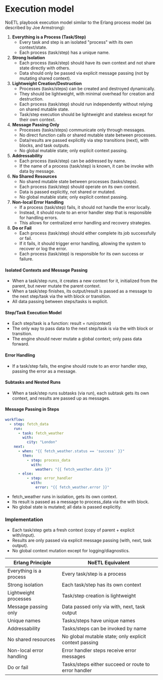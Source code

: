 # Execution model

NoETL playbook execution model similar to the Erlang process model (as described by Joe Armstrong):

1. __Everything is a Process (Task/Step)__
   - Every task and step is an isolated "process" with its own context/state.
   - Each process (task/step) has a unique name.
2. __Strong Isolation__
   - Each process (task/step) should have its own context and not share state directly with others.
   - Data should only be passed via explicit message passing (not by mutating shared context).
3. __Lightweight Creation/Destruction__
   - Processes (tasks/steps) can be created and destroyed dynamically.
   - They should be lightweight, with minimal overhead for creation and destruction.
   - Each process (task/step) should run independently without relying on shared mutable state.
   - Task/step execution should be lightweight and stateless except for their own context.
4. __Message Passing Only__
   - Processes (tasks/steps) communicate only through messages.
   - No direct function calls or shared mutable state between processes.
   - Data/results are passed explicitly via step transitions (next), with blocks, and task outputs.
   - No global mutable state; only explicit context passing.
5. __Addressability__
   - Each process (task/step) can be addressed by name.
   - If the name of a process (task/step) is known, it can be invoke with data by message.
6. __No Shared Resources__
   - No shared mutable state between processes (tasks/steps).
   - Each process (task/step) should operate on its own context.
   - Data is passed explicitly, not shared or mutated.
   - No global mutable state; only explicit context passing.
7. __Non-local Error Handling__
   - If a process (task/step) fails, it should not handle the error locally.
   - Instead, it should route to an error handler step that is responsible for handling errors.
   - This allows for centralized error handling and recovery strategies.
8. __Do or Fail__
   - Each process (task/step) should either complete its job successfully or fail.
   - If it fails, it should trigger error handling, allowing the system to recover or log the error.
   - Each process (task/step) is responsible for its own success or failure.



#### Isolated Contexts and Message Passing
- When a task/step runs, it creates a new context for it, initialized from the parent, but never mutate the parent context.
- When a task/step finishes, its output/result is passed as a message to the next step/task via the with block or transition.
- All data passing between steps/tasks is explicit.
#### Step/Task Execution Model
- Each step/task is a function: result = run(context)
- The only way to pass data to the next step/task is via the with block or transition.
- The engine should never mutate a global context; only pass data forward.
#### Error Handling
- If a task/step fails, the engine should route to an error handler step, passing the error as a message. 

#### Subtasks and Nested Runs
- When a task/step runs subtasks (via run), each subtask gets its own context, and results are passed up as messages.

#### Message Passing in Steps
```yaml
workflow:
  - step: fetch_data
    run:
      - task: fetch_weather
        with:
          city: "London"
    next:
      - when: "{{ fetch_weather.status == 'success' }}"
        then:
          - step: process_data
            with:
              weather: "{{ fetch_weather.data }}"
      - else:
          - step: error_handler
            with:
              error: "{{ fetch_weather.error }}"
```
- fetch_weather runs in isolation, gets its own context.
- Its result is passed as a message to process_data via the with block.
- No global state is mutated; all data is passed explicitly.

### Implementation
- Each task/step gets a fresh context (copy of parent + explicit with/input).
- Results are only passed via explicit message passing (with, next, task output).
- No global context mutation except for logging/diagnostics.


| Erlang Principle | NoETL Equivalent             |
|------------------|------------------------------|
| Everything is a process | Every task/step is a process |
| Strong isolation | Each task/step has its own context |
| Lightweight processes | Task/step creation is lightweight |
| Message passing only | Data passed only via with, next, task output |
| Unique names | Tasks/steps have unique names |
| Addressability | Tasks/steps can be invoked by name |
| No shared resources | No global mutable state; only explicit context passing |
| Non-local error handling | Error handler steps receive error messages |
| Do or fail | Tasks/steps either succeed or route to error handler |

